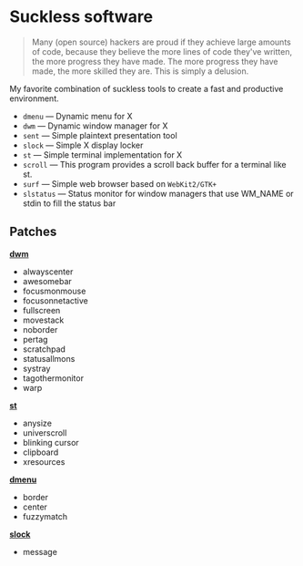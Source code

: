 # Suckless software

> Many (open source) hackers are proud if they achieve large amounts of code,
> because they believe the more lines of code they've written, the more progress
> they have made. The more progress they have made, the more skilled they are.
> This is simply a delusion.

My favorite combination of suckless tools to create a fast and productive
environment.

- `dmenu` — Dynamic menu for X
- `dwm` — Dynamic window manager for X
- `sent` — Simple plaintext presentation tool
- `slock` — Simple X display locker
- `st` — Simple terminal implementation for X
- `scroll` — This program provides a scroll back buffer for a terminal like st.
- `surf` — Simple web browser based on `WebKit2/GTK+`
- `slstatus` — Status monitor for window managers that use WM_NAME or stdin to
  fill the status bar

## Patches

**[dwm]**

- alwayscenter
- awesomebar
- focusmonmouse
- focusonnetactive
- fullscreen
- movestack
- noborder
- pertag
- scratchpad
- statusallmons
- systray
- tagothermonitor
- warp

**[st]**

- anysize
- universcroll
- blinking cursor
- clipboard
- xresources

**[dmenu]**

- border
- center
- fuzzymatch

**[slock]**

- message

[dmenu]: https://tools.suckless.org/dmenu/
[dwm]: https://dwm.suckless.org/
[slock]: https://tools.suckless.org/slock/
[slstatus]: https://tools.suckless.org/slstatus/
[st]: https://st.suckless.org/
[suckless]: https://suckless.org/
